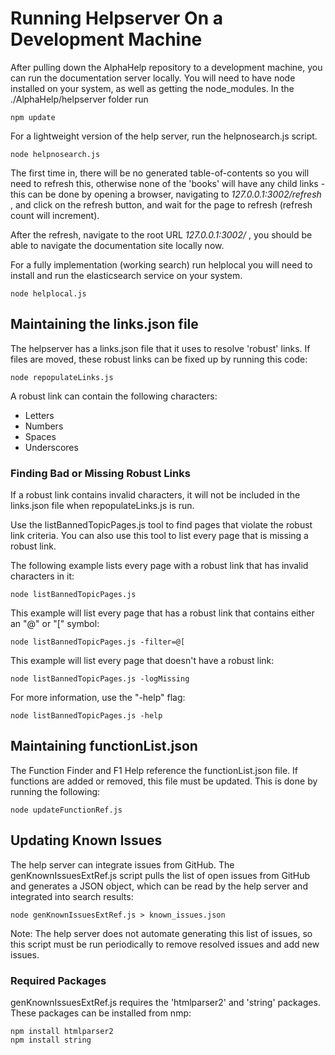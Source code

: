 # Running Helpserver On a Development Machine

After pulling down the AlphaHelp repository to a development machine, you can run the documentation 
server locally.  You will need to have node installed on your system, as well as getting the node_modules.
In the ./AlphaHelp/helpserver folder run

```
npm update
```

For a lightweight version of the help server, run the helpnosearch.js script.

```
node helpnosearch.js
```

The first time in, there will be no generated table-of-contents so you will need to refresh this, otherwise
none of the 'books' will have any child links - this can be done by opening a browser, navigating to 
*127.0.0.1:3002/refresh* , and click on the refresh button, and wait for the page to refresh 
(refresh count will increment).

After the refresh, navigate to the root URL  *127.0.0.1:3002/* , you should be able to navigate the 
documentation site locally now.

For a fully implementation (working search) run helplocal you will need to install and run the 
elasticsearch service on your system. 

```
node helplocal.js
```

## Maintaining the links.json file

The helpserver has a links.json file that it uses to resolve 'robust' links.  If files are moved, these robust links
can be fixed up by running this code:

```
node repopulateLinks.js
```
A robust link can contain the following characters:
* Letters
* Numbers
* Spaces
* Underscores

### Finding Bad or Missing Robust Links


If a robust link contains invalid characters, it will not be included in the links.json file when
repopulateLinks.js is run.

Use the listBannedTopicPages.js tool to find pages that violate the robust link criteria. 
You can also use this tool to list every page that is missing a robust link.

The following example lists every page with a robust link that has invalid characters in it:

```
node listBannedTopicPages.js
```

This example will list every page that has a robust link that contains either an "@" or "[" symbol:

```
node listBannedTopicPages.js -filter=@[
```

This example will list every page that doesn't have a robust link:
```
node listBannedTopicPages.js -logMissing
```

For more information, use the "-help" flag:
```
node listBannedTopicPages.js -help
```

## Maintaining functionList.json

The Function Finder and F1 Help reference the functionList.json file. If functions are added or removed, this file must be updated. This is done by running the following:

```
node updateFunctionRef.js
```

## Updating Known Issues

The help server can integrate issues from GitHub. The genKnownIssuesExtRef.js script pulls the list of open issues from GitHub and generates a JSON object, which can be read by the help server and integrated into search results:

```
node genKnownIssuesExtRef.js > known_issues.json
```

Note: The help server does not automate generating this list of issues, so this script must be run periodically to remove resolved issues and add new issues.

### Required Packages
genKnownIssuesExtRef.js requires the 'htmlparser2' and 'string' packages. These packages can be installed from nmp:

```
npm install htmlparser2
npm install string
```
